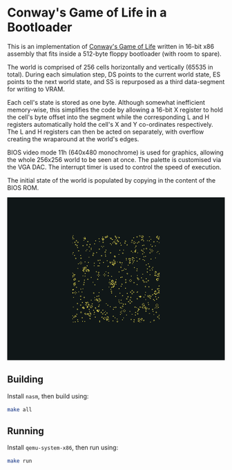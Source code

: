 # Conway's Game of Life in a Bootloader

This is an implementation of [Conway's Game of Life](https://en.wikipedia.org/wiki/Conway%27s_Game_of_Life) written in 16-bit x86 assembly that fits inside a 512-byte floppy bootloader (with room to spare).

The world is comprised of 256 cells horizontally and vertically (65535 in total). During each simulation step, DS points to the current world state, ES points to the next world state, and SS is repurposed as a third data-segment for writing to VRAM.

Each cell's state is stored as one byte. Although somewhat inefficient memory-wise, this simplifies the code by allowing a 16-bit X register to hold the cell's byte offset into the segment while the corresponding L and H registers automatically hold the cell's X and Y co-ordinates respectively. The L and H registers can then be acted on separately, with overflow creating the wraparound at the world's edges.

BIOS video mode 11h (640x480 monochrome) is used for graphics, allowing the whole 256x256 world to be seen at once. The palette is customised via the VGA DAC. The interrupt timer is used to control the speed of execution.

The initial state of the world is populated by copying in the content of the BIOS ROM.

![Screenshot](screenshot.png)

## Building

Install `nasm`, then build using:

```sh
make all
```

## Running

Install `qemu-system-x86`, then run using:

```sh
make run
```
